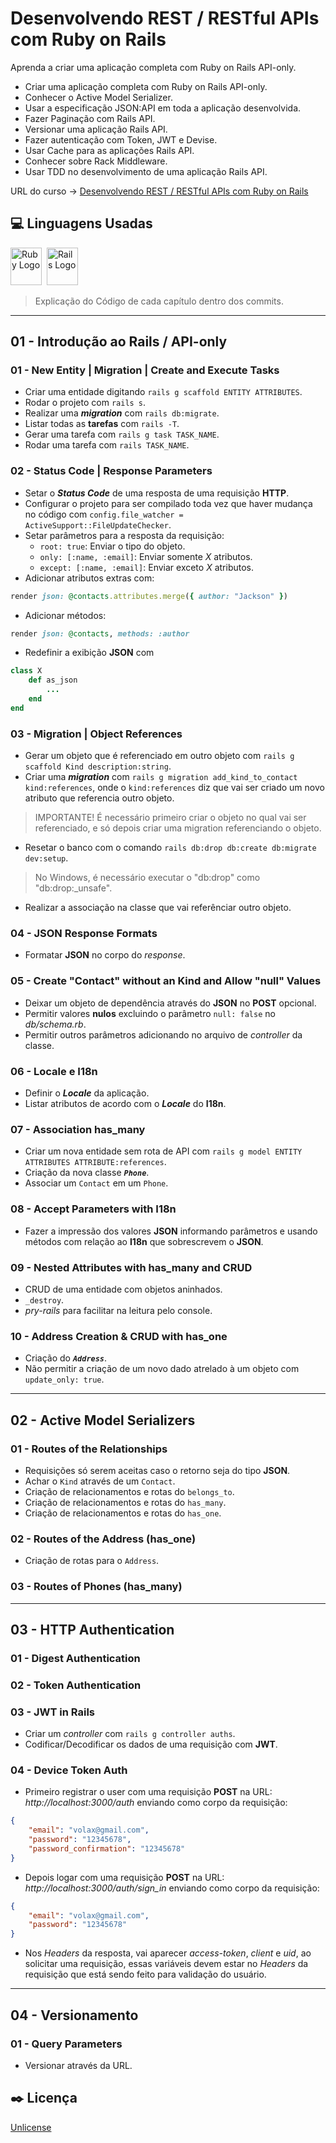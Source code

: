 # Desenvolvendo REST / RESTful APIs com Ruby on Rails

Aprenda a criar uma aplicação completa com Ruby on Rails API-only.

* Criar uma aplicação completa com Ruby on Rails API-only.
* Conhecer o Active Model Serializer.
* Usar a especificação JSON:API em toda a aplicação desenvolvida.
* Fazer Paginação com Rails API.
* Versionar uma aplicação Rails API.
* Fazer autenticação com Token, JWT e Devise.
* Usar Cache para as aplicações Rails API.
* Conhecer sobre Rack Middleware.
* Usar TDD no desenvolvimento de uma aplicação Rails API.

URL do curso -> [Desenvolvendo REST / RESTful APIs com Ruby on Rails](https://www.udemy.com/course/rubyonrails-api/)

## :computer: Linguagens Usadas
<div>
    <img alt='Ruby Logo' height='60' width='50' src='https://raw.githubusercontent.com/get-icon/geticon/fc0f660daee147afb4a56c64e12bde6486b73e39/icons/ruby.svg' />&nbsp;
    <img alt='Rails Logo' height='60' width='50' src='https://raw.githubusercontent.com/get-icon/geticon/fc0f660daee147afb4a56c64e12bde6486b73e39/icons/rails.svg' />&nbsp;
</div>

> Explicação do Código de cada capítulo dentro dos commits.

***

## 01 - Introdução ao Rails / API-only

### 01 - New Entity | Migration | Create and Execute Tasks
* Criar uma entidade digitando `rails g scaffold ENTITY ATTRIBUTES`.
* Rodar o projeto com `rails s`.
* Realizar uma ***migration*** com `rails db:migrate`.
* Listar todas as **tarefas** com `rails -T`.
* Gerar uma tarefa com `rails g task TASK_NAME`.
* Rodar uma tarefa com `rails TASK_NAME`.

### 02 - Status Code | Response Parameters
* Setar o ***Status Code*** de uma resposta de uma requisição **HTTP**.
* Configurar o projeto para ser compilado toda vez que haver mudança no código com `config.file_watcher = ActiveSupport::FileUpdateChecker`.
* Setar parâmetros para a resposta da requisição:
    * `root: true`: Enviar o tipo do objeto.
    * `only: [:name, :email]`: Enviar somente *X* atributos.
    * `except: [:name, :email]`: Enviar exceto *X* atributos.
* Adicionar atributos extras com:
```ruby
render json: @contacts.attributes.merge({ author: "Jackson" })
```
* Adicionar métodos:
```ruby
render json: @contacts, methods: :author
```
* Redefinir a exibição **JSON** com
```ruby
class X
    def as_json
        ...
    end
end
```

### 03 - Migration | Object References
* Gerar um objeto que é referenciado em outro objeto com `rails g scaffold Kind description:string`.
* Criar uma ***migration*** com `rails g migration add_kind_to_contact kind:references`, onde o `kind:references` diz que vai ser criado um novo atributo que referencia outro objeto.
> IMPORTANTE! É necessário primeiro criar o objeto no qual vai ser referenciado, e só depois criar uma migration referenciando o objeto.
* Resetar o banco com o comando `rails db:drop db:create db:migrate dev:setup`.
> No Windows, é necessário executar o "db:drop" como "db:drop:_unsafe".
* Realizar a associação na classe que vai referênciar outro objeto.

### 04 - JSON Response Formats
* Formatar **JSON** no corpo do *response*.

### 05 - Create "Contact" without an Kind and Allow "null" Values
* Deixar um objeto de dependência através do **JSON** no **POST** opcional.
* Permitir valores **nulos** excluindo o parâmetro `null: false` no *db/schema.rb*.
* Permitir outros parâmetros adicionando no arquivo de *controller* da classe.

### 06 - Locale e I18n
* Definir o ***Locale*** da aplicação.
* Listar atributos de acordo com o ***Locale*** do **I18n**.

### 07 - Association has_many
* Criar um nova entidade sem rota de API com `rails g model ENTITY ATTRIBUTES ATTRIBUTE:references`.
* Criação da nova classe ***`Phone`***.
* Associar um `Contact` em um `Phone`.

### 08 - Accept Parameters with I18n
* Fazer a impressão dos valores **JSON** informando parâmetros e usando métodos com relação ao **I18n** que sobrescrevem o **JSON**.

### 09 - Nested Attributes with has_many and CRUD
* CRUD de uma entidade com objetos aninhados.
* `_destroy`.
* *pry-rails* para facilitar na leitura pelo console.

### 10 - Address Creation & CRUD with has_one
* Criação do ***`Address`***.
* Não permitir a criação de um novo dado atrelado à um objeto com `update_only: true`.

***

## 02 - Active Model Serializers

### 01 - Routes of the Relationships
* Requisições só serem aceitas caso o retorno seja do tipo **JSON**.
* Achar o `Kind` através de um `Contact`.
* Criação de relacionamentos e rotas do `belongs_to`.
* Criação de relacionamentos e rotas do `has_many`.
* Criação de relacionamentos e rotas do `has_one`.

### 02 - Routes of the Address (has_one)
* Criação de rotas para o `Address`.

### 03 - Routes of Phones (has_many)


***

## 03 - HTTP Authentication

### 01 - Digest Authentication

### 02 - Token Authentication

### 03 - JWT in Rails
* Criar um *controller* com `rails g controller auths`.
* Codificar/Decodificar os dados de uma requisição com **JWT**.

### 04 - Device Token Auth
* Primeiro registrar o user com uma requisição **POST** na URL: *http://localhost:3000/auth* enviando como corpo da requisição:
```json
{
    "email": "volax@gmail.com",
    "password": "12345678",
    "password_confirmation": "12345678"
}
```
* Depois logar com uma requisição **POST** na URL: *http://localhost:3000/auth/sign_in* enviando como corpo da requisição:
```json
{
    "email": "volax@gmail.com",
    "password": "12345678"
}
```
* Nos *Headers* da resposta, vai aparecer *access-token*, *client* e *uid*, ao solicitar uma requisição, essas variáveis devem estar no *Headers* da requisição que está sendo feito para validação do usuário.

***

## 04 - Versionamento

### 01 - Query Parameters
* Versionar através da URL.

## :black_nib: Licença
[Unlicense](https://unlicense.org)